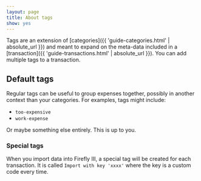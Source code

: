 ```yaml
---
layout: page
title: About tags
show: yes
---
```


Tags are an extension of [categories]({{ 'guide-categories.html' | absolute_url }}) and meant to expand on the meta-data included in a [transaction]({{ 'guide-transactions.html' | absolute_url }}). You can add multiple tags to a transaction.

## Default tags

Regular tags can be useful to group expenses together, possibly in another context than your categories. For examples, tags might include:

* `too-expensive`
* `work-expense`

Or maybe something else entirely. This is up to you.

### Special tags

When you import data into Firefly III, a special tag will be created for each transaction. It is called `Import with key 'xxxx'` where the key is a custom code every time.